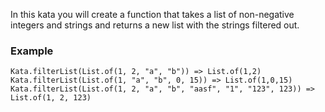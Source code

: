 <p>In this kata you will create a function that takes a list of non-negative integers and strings and returns a new list with the strings filtered out.</p>
<h3 id="example">Example</h3>
<pre style="display: none;"><code class="language-python"><span class="cm-variable">filter_list</span>([<span class="cm-number">1</span>,<span class="cm-number">2</span>,<span class="cm-string">'a'</span>,<span class="cm-string">'b'</span>]) <span class="cm-operator">==</span> [<span class="cm-number">1</span>,<span class="cm-number">2</span>]
<span class="cm-variable">filter_list</span>([<span class="cm-number">1</span>,<span class="cm-string">'a'</span>,<span class="cm-string">'b'</span>,<span class="cm-number">0</span>,<span class="cm-number">15</span>]) <span class="cm-operator">==</span> [<span class="cm-number">1</span>,<span class="cm-number">0</span>,<span class="cm-number">15</span>]
<span class="cm-variable">filter_list</span>([<span class="cm-number">1</span>,<span class="cm-number">2</span>,<span class="cm-string">'aasf'</span>,<span class="cm-string">'1'</span>,<span class="cm-string">'123'</span>,<span class="cm-number">123</span>]) <span class="cm-operator">==</span> [<span class="cm-number">1</span>,<span class="cm-number">2</span>,<span class="cm-number">123</span>]
</code></pre>
<pre style="display: none;"><code class="language-csharp"><span class="cm-variable">ListFilterer</span>.<span class="cm-variable">GetIntegersFromList</span>(<span class="cm-keyword">new</span> <span class="cm-variable">List</span><span class="cm-operator">&lt;</span><span class="cm-type">object</span><span class="cm-operator">&gt;</span>(){<span class="cm-number">1</span>, <span class="cm-number">2</span>, <span class="cm-string">"a"</span>, <span class="cm-string">"b"</span>}) <span class="cm-operator">=&gt;</span> {<span class="cm-number">1</span>, <span class="cm-number">2</span>}
<span class="cm-variable">ListFilterer</span>.<span class="cm-variable">GetIntegersFromList</span>(<span class="cm-keyword">new</span> <span class="cm-variable">List</span><span class="cm-operator">&lt;</span><span class="cm-type">object</span><span class="cm-operator">&gt;</span>(){<span class="cm-number">1</span>, <span class="cm-string">"a"</span>, <span class="cm-string">"b"</span>, <span class="cm-number">0</span>, <span class="cm-number">15</span>}) <span class="cm-operator">=&gt;</span> {<span class="cm-number">1</span>, <span class="cm-number">0</span>, <span class="cm-number">15</span>}
<span class="cm-variable">ListFilterer</span>.<span class="cm-variable">GetIntegersFromList</span>(<span class="cm-keyword">new</span> <span class="cm-variable">List</span><span class="cm-operator">&lt;</span><span class="cm-type">object</span><span class="cm-operator">&gt;</span>(){<span class="cm-number">1</span>, <span class="cm-number">2</span>, <span class="cm-string">"a"</span>, <span class="cm-string">"b"</span>, <span class="cm-string">"aasf"</span>, <span class="cm-string">"1"</span>, <span class="cm-string">"123"</span>, <span class="cm-number">123</span>}) <span class="cm-operator">=&gt;</span> {<span class="cm-number">1</span>, <span class="cm-number">2</span>, <span class="cm-number">231</span>}
</code></pre>
<pre style="display: none;"><code class="language-factor"><span class="cm-keyword">{</span> <span class="cm-number">1 2</span> <span class="cm-string">"</span><span class="cm-string">a"</span> <span class="cm-string">"</span><span class="cm-string">b"</span> <span class="cm-keyword">}</span> <span class="cm-variable">filter-seq</span> <span class="cm-comment">! { 1 2 }</span>
<span class="cm-keyword">{</span> <span class="cm-number">1</span> <span class="cm-string">"</span><span class="cm-string">a"</span> <span class="cm-string">"</span><span class="cm-string">b"</span> <span class="cm-number">0 15</span> <span class="cm-keyword">}</span> <span class="cm-variable">filter-seq</span> <span class="cm-comment">! { 1 0 15 }</span>
<span class="cm-keyword">{</span> <span class="cm-number">1 2</span> <span class="cm-string">"</span><span class="cm-string">aasf"</span> <span class="cm-string">"</span><span class="cm-string">1"</span> <span class="cm-string">"</span><span class="cm-string">123"</span> <span class="cm-number">123</span> <span class="cm-keyword">}</span> <span class="cm-variable">filter-seq</span> <span class="cm-comment">! { 1 2 123 }</span>
</code></pre>
<pre><code class="language-java"><span class="cm-variable">Kata</span>.<span class="cm-variable">filterList</span>(<span class="cm-variable">List</span>.<span class="cm-variable">of</span>(<span class="cm-number">1</span>, <span class="cm-number">2</span>, <span class="cm-string">"a"</span>, <span class="cm-string">"b"</span>)) <span class="cm-operator">=&gt;</span> <span class="cm-variable">List</span>.<span class="cm-variable">of</span>(<span class="cm-number">1</span>,<span class="cm-number">2</span>)
<span class="cm-variable">Kata</span>.<span class="cm-variable">filterList</span>(<span class="cm-variable">List</span>.<span class="cm-variable">of</span>(<span class="cm-number">1</span>, <span class="cm-string">"a"</span>, <span class="cm-string">"b"</span>, <span class="cm-number">0</span>, <span class="cm-number">15</span>)) <span class="cm-operator">=&gt;</span> <span class="cm-variable">List</span>.<span class="cm-variable">of</span>(<span class="cm-number">1</span>,<span class="cm-number">0</span>,<span class="cm-number">15</span>)
<span class="cm-variable">Kata</span>.<span class="cm-variable">filterList</span>(<span class="cm-variable">List</span>.<span class="cm-variable">of</span>(<span class="cm-number">1</span>, <span class="cm-number">2</span>, <span class="cm-string">"a"</span>, <span class="cm-string">"b"</span>, <span class="cm-string">"aasf"</span>, <span class="cm-string">"1"</span>, <span class="cm-string">"123"</span>, <span class="cm-number">123</span>)) <span class="cm-operator">=&gt;</span> <span class="cm-variable">List</span>.<span class="cm-variable">of</span>(<span class="cm-number">1</span>, <span class="cm-number">2</span>, <span class="cm-number">123</span>)
</code></pre>
<pre style="display: none;"><code class="language-scala"><span class="cm-variable">filterList</span>(<span class="cm-type">List</span>(<span class="cm-number">1</span>, <span class="cm-number">2</span>, <span class="cm-string">"a"</span>, <span class="cm-string">"b"</span>)) <span class="cm-operator">==</span> <span class="cm-type">List</span>(<span class="cm-number">1</span>, <span class="cm-number">2</span>)
<span class="cm-variable">filterList</span>(<span class="cm-type">List</span>(<span class="cm-number">1</span>, <span class="cm-string">"a"</span>, <span class="cm-string">"b"</span>, <span class="cm-number">0</span>, <span class="cm-number">15</span>)) <span class="cm-operator">==</span> <span class="cm-type">List</span>(<span class="cm-number">1</span>, <span class="cm-number">0</span>, <span class="cm-number">15</span>)
<span class="cm-variable">filterList</span>(<span class="cm-type">List</span>(<span class="cm-number">1</span>, <span class="cm-number">2</span>, <span class="cm-string">"aasf"</span>, <span class="cm-string">"1"</span>, <span class="cm-string">"123"</span>, <span class="cm-number">123</span>)) <span class="cm-operator">==</span> <span class="cm-type">List</span>(<span class="cm-number">1</span>, <span class="cm-number">2</span>, <span class="cm-number">123</span>)
</code></pre>
<pre style="display: none;"><code class="language-kotlin"><span class="cm-variable">filterList</span>(<span class="cm-variable">ListOf</span>(<span class="cm-number">1</span>, <span class="cm-number">2</span>, <span class="cm-string">"a"</span>, <span class="cm-string">"b"</span>)) <span class="cm-operator">==</span> [<span class="cm-number">1</span>, <span class="cm-number">2</span>]
<span class="cm-variable">filterList</span>(<span class="cm-variable">ListOf</span>(<span class="cm-number">1</span>, <span class="cm-string">"a"</span>, <span class="cm-string">"b"</span>, <span class="cm-number">0</span>, <span class="cm-number">15</span>)) <span class="cm-operator">==</span> [<span class="cm-number">1</span>, <span class="cm-number">0</span>, <span class="cm-number">15</span>]
<span class="cm-variable">filterList</span>(<span class="cm-variable">ListOf</span>(<span class="cm-number">1</span>, <span class="cm-number">2</span>, <span class="cm-string">"a"</span>, <span class="cm-string">"b"</span>, <span class="cm-string">"aasf"</span>, <span class="cm-string">"1"</span>, <span class="cm-string">"123"</span>, <span class="cm-number">123</span>)) <span class="cm-operator">==</span> [<span class="cm-number">1</span>, <span class="cm-number">2</span>, <span class="cm-number">123</span>]
</code></pre>
